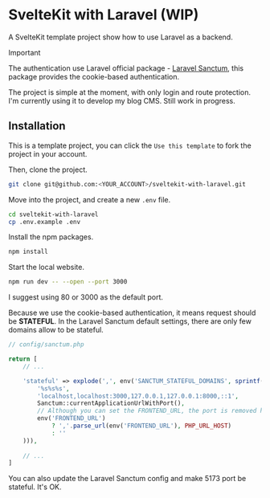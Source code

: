 # SvelteKit with Laravel (WIP)

A SvelteKit template project show how to use Laravel as a backend.

> [!IMPORTANT]
> 
> The authentication use Laravel official package - [Laravel Sanctum](https://laravel.com/docs/11.x/sanctum), this package provides the cookie-based authentication.
> 
> The project is simple at the moment, with only login and route protection. I'm currently using it to develop my blog CMS. Still work in progress.

## Installation

This is a template project, you can click the `Use this template` to fork the project in your account.

Then, clone the project.

```bash
git clone git@github.com:<YOUR_ACCOUNT>/sveltekit-with-laravel.git
```

Move into the project, and create a new `.env` file.

```bash
cd sveltekit-with-laravel
cp .env.example .env
```

Install the npm packages.

```bash
npm install
```

Start the local website.

```bash
npm run dev -- --open --port 3000
```

I suggest using 80 or 3000 as the default port.

Because we use the cookie-based authentication, it means request should be **STATEFUL**.
In the Laravel Sanctum default settings, there are only few domains allow to be stateful.

```php
// config/sanctum.php

return [
    // ...

    'stateful' => explode(',', env('SANCTUM_STATEFUL_DOMAINS', sprintf(
        '%s%s%s',
        'localhost,localhost:3000,127.0.0.1,127.0.0.1:8000,::1',
        Sanctum::currentApplicationUrlWithPort(),
        // Although you can set the FRONTEND_URL, the port is removed here.
        env('FRONTEND_URL')
            ? ','.parse_url(env('FRONTEND_URL'), PHP_URL_HOST)
            : ''
    ))),
    
    // ...
]
```

You can also update the Laravel Sanctum config and make 5173 port be stateful. It's OK.
